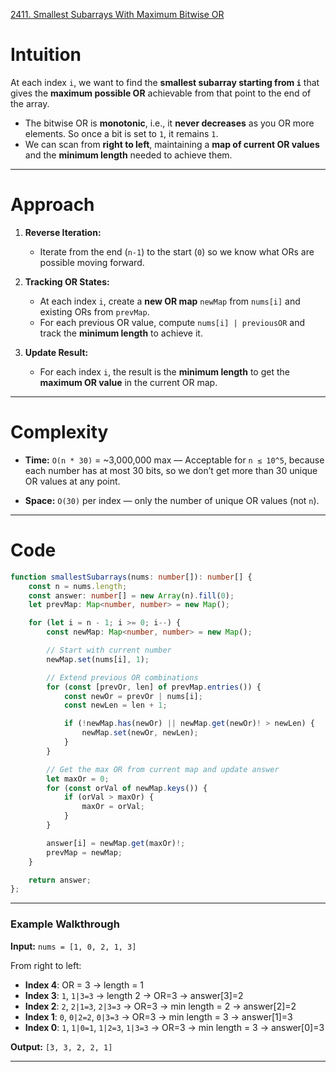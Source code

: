 [2411. Smallest Subarrays With Maximum Bitwise OR](https://leetcode.com/problems/smallest-subarrays-with-maximum-bitwise-or/)

# Intuition

At each index `i`, we want to find the **smallest subarray starting from `i`** that gives the **maximum possible OR** achievable from that point to the end of the array.

* The bitwise OR is **monotonic**, i.e., it **never decreases** as you OR more elements. So once a bit is set to `1`, it remains `1`.
* We can scan from **right to left**, maintaining a **map of current OR values** and the **minimum length** needed to achieve them.

---

# Approach

1. **Reverse Iteration:**
   * Iterate from the end (`n-1`) to the start (`0`) so we know what ORs are possible moving forward.

2. **Tracking OR States:**
   * At each index `i`, create a **new OR map** `newMap` from `nums[i]` and existing ORs from `prevMap`.
   * For each previous OR value, compute `nums[i] | previousOR` and track the **minimum length** to achieve it.

3. **Update Result:**
   * For each index `i`, the result is the **minimum length** to get the **maximum OR value** in the current OR map.

---

# Complexity

* **Time:** `O(n * 30)` = \~3,000,000 max — Acceptable for `n ≤ 10^5`, because each number has at most 30 bits, so we don’t get more than 30 unique OR values at any point.

* **Space:** `O(30)` per index — only the number of unique OR values (not `n`).

---

# Code

```ts
function smallestSubarrays(nums: number[]): number[] {
    const n = nums.length;
    const answer: number[] = new Array(n).fill(0);
    let prevMap: Map<number, number> = new Map();

    for (let i = n - 1; i >= 0; i--) {
        const newMap: Map<number, number> = new Map();

        // Start with current number
        newMap.set(nums[i], 1);

        // Extend previous OR combinations
        for (const [prevOr, len] of prevMap.entries()) {
            const newOr = prevOr | nums[i];
            const newLen = len + 1;

            if (!newMap.has(newOr) || newMap.get(newOr)! > newLen) {
                newMap.set(newOr, newLen);
            }
        }

        // Get the max OR from current map and update answer
        let maxOr = 0;
        for (const orVal of newMap.keys()) {
            if (orVal > maxOr) {
                maxOr = orVal;
            }
        }

        answer[i] = newMap.get(maxOr)!;
        prevMap = newMap;
    }

    return answer;
};

```

---

### Example Walkthrough

**Input:** `nums = [1, 0, 2, 1, 3]`

From right to left:
* **Index 4**: OR = 3 → length = 1
* **Index 3**: `1`, `1|3=3` → length 2 → OR=3 → answer[3]=2
* **Index 2**: `2`, `2|1=3`, `2|3=3` → OR=3 → min length = 2 → answer[2]=2
* **Index 1**: `0`, `0|2=2`, `0|3=3` → OR=3 → min length = 3 → answer[1]=3
* **Index 0**: `1`, `1|0=1`, `1|2=3`, `1|3=3` → OR=3 → min length = 3 → answer[0]=3

**Output:** `[3, 3, 2, 2, 1]`

---
